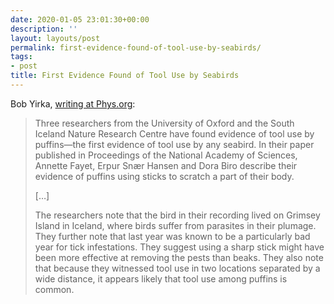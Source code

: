 ```yaml
---
date: 2020-01-05 23:01:30+00:00
description: ''
layout: layouts/post
permalink: first-evidence-found-of-tool-use-by-seabirds/
tags:
- post
title: First Evidence Found of Tool Use by Seabirds
---
```


<p>Bob Yirka, <a href="https://phys.org/news/2020-01-evidence-tool-seabirds.html">writing at Phys.org</a>:</p>
<blockquote><p>
  Three researchers from the University of Oxford and the South Iceland Nature Research Centre have found evidence of tool use by puffins—the first evidence of tool use by any seabird. In their paper published in Proceedings of the National Academy of Sciences, Annette Fayet, Erpur Snær Hansen and Dora Biro describe their evidence of puffins using sticks to scratch a part of their body.</p>
<p>  [&#8230;]</p>
<p>  The researchers note that the bird in their recording lived on Grimsey Island in Iceland, where birds suffer from parasites in their plumage. They further note that last year was known to be a particularly bad year for tick infestations. They suggest using a sharp stick might have been more effective at removing the pests than beaks. They also note that because they witnessed tool use in two locations separated by a wide distance, it appears likely that tool use among puffins is common.
</p></blockquote>